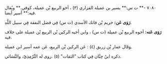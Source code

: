 ٧٠٨٠ -** ت س:** يسير بن عميلة الفزاري (٣) ، أخو الربيع بْن عميلة، كوفي.** ويُقال فيه:** أسير أيضا.

**رَوَى عَن:** خريم بْن فاتك الأسدي (ت س) فِي فضل النفقة فِي سبيل اللَّهِ.

**رَوَى عَنه:** أخوه الربيع بْن عميلة (ت س) ، وابن أخيه الركين بْن الربيع بْن عميلة على خلاف فيه.

وَقَال عمار بْن زريق (٤) : عَن الركين بْن الربيع، عَن عمه أسير ابن عميلة.

ذكره ابنُ حِبَّان فِي كتاب "الثقات" (٥) .روى له التِّرْمِذِيّ، والنَّسَائي.